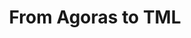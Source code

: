 ---
layout: blog-from-agoras-to-tml
title: From Agoras to TML

namespace: faq.from-agoras-to-tml
permalink: /blog/from-agoras-to-tml
---
